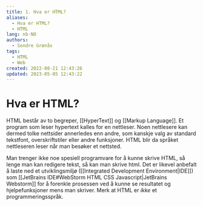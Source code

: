 ```yaml
---
title: 1. Hva er HTML?
aliases: 
  - Hva er HTML?
  - HTML
lang: nb-NO
authors:
  - Sondre Grønås
tags:
  - HTML
  - Web
created: 2022-08-21 12:43:26
updated: 2023-05-05 12:43:22
---
```

# Hva er HTML?
HTML består av to begreper, [[HyperText]] og [[Markup Language]]. Et program som leser hypertext kalles for en nettleser. Noen nettlesere kan dermed tolke nettsider annerledes enn andre, som kanskje valg av standard tekstfont, overskriftstiler eller andre funksjoner. HTML blir da språket nettleseren leser når man besøker et nettsted.

Man trenger ikke noe spesiell programvare for å kunne skrive HTML, så lenge man kan redigere tekst, så kan man skrive html. Det er likevel anbefalt å laste ned et utviklingsmiljø ([[Integrated Development Environment|IDE]]) som [[JetBrains IDE#WebStorm HTML CSS Javascript|JetBrains Webstorm]] for å forenkle prosessen ved å kunne se resultatet og hjelpefunksjoner mens man skriver. Merk at HTML er *ikke* et programmeringsspråk.
